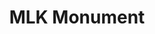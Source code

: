 ---
pid: MP9
title: MLK Monument
location_transcription: Art Museum
zipcode: '19143'
outside_phl: 
neighborhood: University City
age: '29'
age_range: 20-29
instagram: 
image_file_name: MP_9.jpg
proposal_transcription: The Rocky Statue was put in front of the museum and he was
  not even real. MLK was real and did a lot for america and all he got was a plaque
  on Lancaster Ave.
topic: African Americans,Figure,History,Inequality,Social Justice
topic_summary: 0, 0, 0, 0, 0
type: Sculpture Statue
keywords_other: 
credit: Mikal Watson
image_labels: 
twitter: 
facebook: 
permalink: "/monuments/mp9/"
layout: item-page
---